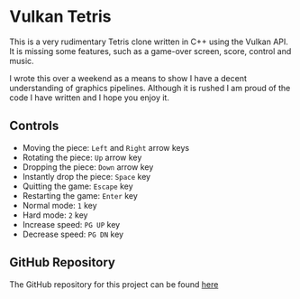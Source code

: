# Vulkan Tetris

This is a very rudimentary Tetris clone written in C++ using the Vulkan API. It is missing some features, 
such as a game-over screen, score, control and music.

I wrote this over a weekend as a means to show I have a decent understanding of graphics pipelines.
Although it is rushed I am proud of the code I have written and I hope you enjoy it.

## Controls
- Moving the piece: `Left` and `Right` arrow keys
- Rotating the piece: `Up` arrow key
- Dropping the piece: `Down` arrow key
- Instantly drop the piece: `Space` key
- Quitting the game: `Escape` key
- Restarting the game: `Enter` key
- Normal mode: `1` key
- Hard mode: `2` key
- Increase speed: `PG UP` key
- Decrease speed: `PG DN` key

## GitHub Repository

The GitHub repository for this project can be found [here](https://github.com/Rudolph-B/Vulkan-Tetris.git)